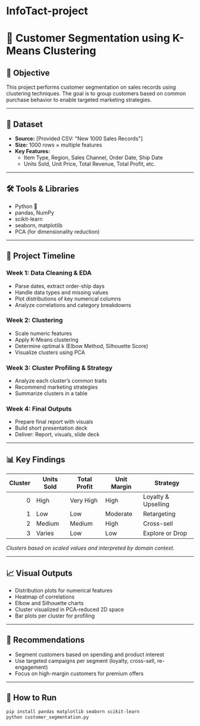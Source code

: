 # InfoTact-project

# 🧠 Customer Segmentation using K-Means Clustering

## 📌 Objective
This project performs customer segmentation on sales records using clustering techniques. The goal is to group customers based on common purchase behavior to enable targeted marketing strategies.

---

## 📁 Dataset
- **Source:** [Provided CSV: "New 1000 Sales Records"]
- **Size:** 1000 rows × multiple features
- **Key Features:**
  - Item Type, Region, Sales Channel, Order Date, Ship Date
  - Units Sold, Unit Price, Total Revenue, Total Profit, etc.

---

## 🛠️ Tools & Libraries
- Python 🐍
- pandas, NumPy
- scikit-learn
- seaborn, matplotlib
- PCA (for dimensionality reduction)

---

## 📅 Project Timeline

### Week 1: Data Cleaning & EDA
- Parse dates, extract order-ship days
- Handle data types and missing values
- Plot distributions of key numerical columns
- Analyze correlations and category breakdowns

### Week 2: Clustering
- Scale numeric features
- Apply K-Means clustering
- Determine optimal k (Elbow Method, Silhouette Score)
- Visualize clusters using PCA

### Week 3: Cluster Profiling & Strategy
- Analyze each cluster’s common traits
- Recommend marketing strategies
- Summarize clusters in a table

### Week 4: Final Outputs
- Prepare final report with visuals
- Build short presentation deck
- Deliver: Report, visuals, slide deck

---

## 📊 Key Findings

| Cluster | Units Sold | Total Profit | Unit Margin | Strategy |
|--------:|------------|--------------|-------------|----------|
|   0     | High       | Very High    | High        | Loyalty & Upselling |
|   1     | Low        | Low          | Moderate    | Retargeting |
|   2     | Medium     | Medium       | High        | Cross-sell |
|   3     | Varies     | Low          | Low         | Explore or Drop |

*Clusters based on scaled values and interpreted by domain context.*

---

## 📈 Visual Outputs
- Distribution plots for numerical features
- Heatmap of correlations
- Elbow and Silhouette charts
- Cluster visualized in PCA-reduced 2D space
- Bar plots per cluster for profiling

---

## 🎯 Recommendations
- Segment customers based on spending and product interest
- Use targeted campaigns per segment (loyalty, cross-sell, re-engagement)
- Focus on high-margin customers for premium offers

---

## 🚀 How to Run

```bash
pip install pandas matplotlib seaborn scikit-learn
python customer_segmentation.py
